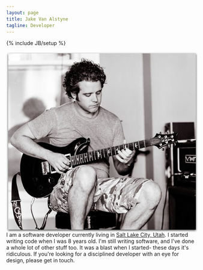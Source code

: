 ```yaml
---
layout: page
title: Jake Van Alstyne
tagline: Developer
---
```

{% include JB/setup %}

<div>
  <p style="display:inline">
    <img src="assets/jake.png" alt="Jake" style="margin:5px; float:left; box-shadow: 0 2px 5px rgba(0, 0, 0, 0.8);">
    <p>I am a software developer currently living in <a href="https://maps.google.com/maps/place?ftid=0x87523d9488d131ed:0x5b53b7a0484d31ca&amp;q=Salt+Lake+City,+UT&amp;hl=en&amp;ie=UTF8&amp;ll=40.760779,-111.891047&amp;spn=0.00052,0.000687&amp;t=h&amp;z=11&amp;vpsrc=0">Salt Lake City, Utah</a>. I started writing code when I was 8 years old. I'm still writing software, and I've done a whole lot of other stuff too. It was a blast when I started- these days it's ridiculous. If you're looking for a disciplined developer with an eye for design, please <a id="email_contact">get in touch</a>.</p>
  </p>
</div>

<!-- <div class="well floatingBox" style="float:left;">
 <ul class="posts">
      {% for post in site.posts %}
      {% if post.category contains 'Haikus' %}
      {% else %}
      <li>
          <h3>
              <a href="{{ post.url }}">
                  {{ post.title }}
              </a>
              <span class="post-date">
                  {{ post.date | date_to_string }}
             </span>
             <span>
             {{ p.url }}
             </span>
         </h3>
     </li>
     {% endif %}
     {% endfor %}
 </ul>
</div> -->
